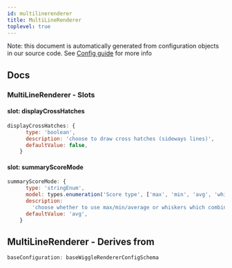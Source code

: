 ```yaml
---
id: multilinerenderer
title: MultiLineRenderer
toplevel: true
---
```


Note: this document is automatically generated from configuration objects in
our source code. See [Config guide](/docs/config_guide) for more info

## Docs

### MultiLineRenderer - Slots

#### slot: displayCrossHatches

```js
displayCrossHatches: {
      type: 'boolean',
      description: 'choose to draw cross hatches (sideways lines)',
      defaultValue: false,
    }
```

#### slot: summaryScoreMode

```js
summaryScoreMode: {
      type: 'stringEnum',
      model: types.enumeration('Score type', ['max', 'min', 'avg', 'whiskers']),
      description:
        'choose whether to use max/min/average or whiskers which combines all three into the same rendering',
      defaultValue: 'avg',
    }
```

## MultiLineRenderer - Derives from

```js
baseConfiguration: baseWiggleRendererConfigSchema
```
